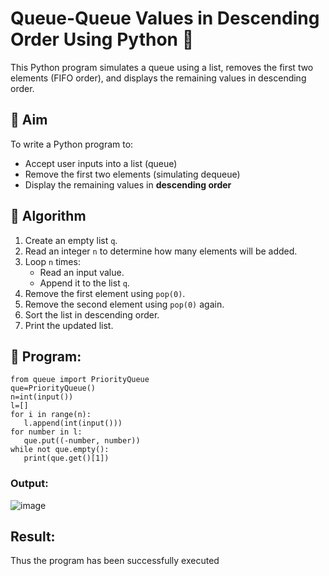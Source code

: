 # Queue-Queue Values in Descending Order Using Python 🧮

This Python program simulates a queue using a list, removes the first two elements (FIFO order), and displays the remaining values in descending order.

## 🎯 Aim

To write a Python program to:
- Accept user inputs into a list (queue)
- Remove the first two elements (simulating dequeue)
- Display the remaining values in **descending order**

## 🧠 Algorithm

1. Create an empty list `q`.
2. Read an integer `n` to determine how many elements will be added.
3. Loop `n` times:
   - Read an input value.
   - Append it to the list `q`.
4. Remove the first element using `pop(0)`.
5. Remove the second element using `pop(0)` again.
6. Sort the list in descending order.
7. Print the updated list.

## 🧪 Program: 
```
from queue import PriorityQueue 
que=PriorityQueue() 
n=int(input())
l=[]
for i in range(n): 
   l.append(int(input()))
for number in l:
   que.put((-number, number)) 
while not que.empty():
   print(que.get()[1])
```
### Output:
![image](https://github.com/user-attachments/assets/3accbe18-8e1e-4c37-9ef8-f0a6f8303db4)

## Result:
Thus the program has been successfully executed
